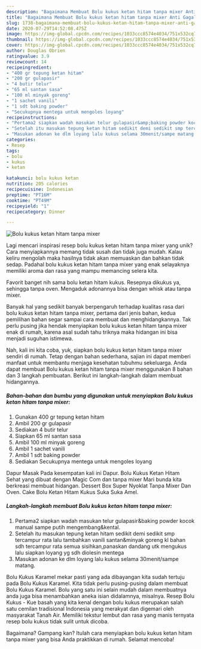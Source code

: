 ```yaml
---
description: "Bagaimana Membuat Bolu kukus ketan hitam tanpa mixer Anti Gagal"
title: "Bagaimana Membuat Bolu kukus ketan hitam tanpa mixer Anti Gagal"
slug: 1738-bagaimana-membuat-bolu-kukus-ketan-hitam-tanpa-mixer-anti-gagal
date: 2020-07-29T14:52:08.475Z
image: https://img-global.cpcdn.com/recipes/1033ccc8574e4034/751x532cq70/bolu-kukus-ketan-hitam-tanpa-mixer-foto-resep-utama.jpg
thumbnail: https://img-global.cpcdn.com/recipes/1033ccc8574e4034/751x532cq70/bolu-kukus-ketan-hitam-tanpa-mixer-foto-resep-utama.jpg
cover: https://img-global.cpcdn.com/recipes/1033ccc8574e4034/751x532cq70/bolu-kukus-ketan-hitam-tanpa-mixer-foto-resep-utama.jpg
author: Douglas Obrien
ratingvalue: 3.9
reviewcount: 14
recipeingredient:
- "400 gr tepung ketan hitam"
- "200 gr gulapasir"
- "4 butir telur"
- "65 ml santan sasa"
- "100 ml minyak goreng"
- "1 sachet vanili"
- "1 sdt baking powder"
- "Secukupnya mentega untuk mengoles loyang"
recipeinstructions:
- "Pertama2 siapkan wadah masukan telur gulapasir&amp;baking powder kocok manual sampe putih mengembang&amp;kental."
- "Setelah itu masukan tepung ketan hitam sedikit demi sedikit smp tercampur rata lalu tambahkan vanili santan&amp;minyak goreng kl bahan sdh tercampur rata semua sisihkan,panaskan dandang utk mengukus lalu siapkan loyang yg sdh diolesin mentega"
- "Masukan adonan ke dlm loyang lalu kukus selama 30menit/sampe matang."
categories:
- Resep
tags:
- bolu
- kukus
- ketan

katakunci: bolu kukus ketan 
nutrition: 205 calories
recipecuisine: Indonesian
preptime: "PT16M"
cooktime: "PT49M"
recipeyield: "1"
recipecategory: Dinner

---
```



![Bolu kukus ketan hitam tanpa mixer](https://img-global.cpcdn.com/recipes/1033ccc8574e4034/751x532cq70/bolu-kukus-ketan-hitam-tanpa-mixer-foto-resep-utama.jpg)

Lagi mencari inspirasi resep bolu kukus ketan hitam tanpa mixer yang unik? Cara menyiapkannya memang tidak susah dan tidak juga mudah. Kalau keliru mengolah maka hasilnya tidak akan memuaskan dan bahkan tidak sedap. Padahal bolu kukus ketan hitam tanpa mixer yang enak selayaknya memiliki aroma dan rasa yang mampu memancing selera kita.

Favorit banget nih sama bolu ketan hitam kukus. Resepnya dikukus ya, sehingga tanpa oven. Mengaduk adonannya bisa dengan whisk atau tanpa mixer.

Banyak hal yang sedikit banyak berpengaruh terhadap kualitas rasa dari bolu kukus ketan hitam tanpa mixer, pertama dari jenis bahan, kedua pemilihan bahan segar sampai cara membuat dan menghidangkannya. Tak perlu pusing jika hendak menyiapkan bolu kukus ketan hitam tanpa mixer enak di rumah, karena asal sudah tahu triknya maka hidangan ini bisa menjadi suguhan istimewa.


Nah, kali ini kita coba, yuk, siapkan bolu kukus ketan hitam tanpa mixer sendiri di rumah. Tetap dengan bahan sederhana, sajian ini dapat memberi manfaat untuk membantu menjaga kesehatan tubuhmu sekeluarga. Anda dapat membuat Bolu kukus ketan hitam tanpa mixer menggunakan 8 bahan dan 3 langkah pembuatan. Berikut ini langkah-langkah dalam membuat hidangannya.

<!--inarticleads1-->

##### Bahan-bahan dan bumbu yang digunakan untuk menyiapkan Bolu kukus ketan hitam tanpa mixer:

1. Gunakan 400 gr tepung ketan hitam
1. Ambil 200 gr gulapasir
1. Sediakan 4 butir telur
1. Siapkan 65 ml santan sasa
1. Ambil 100 ml minyak goreng
1. Ambil 1 sachet vanili
1. Ambil 1 sdt baking powder
1. Sediakan Secukupnya mentega untuk mengoles loyang


Dapur Masak Pada kesempatan kali ini Dapur. Bolu Kukus Ketan Hitam Sehat yang dibuat dengan Magic Com dan tanpa mixer Mari bunda kita berkreasi membuat hidangan. Dessert Box Super Nyoklat Tanpa Mixer Dan Oven. Cake Bolu Ketan Hitam Kukus Suka Suka Amel. 

<!--inarticleads2-->

##### Langkah-langkah membuat Bolu kukus ketan hitam tanpa mixer:

1. Pertama2 siapkan wadah masukan telur gulapasir&amp;baking powder kocok manual sampe putih mengembang&amp;kental.
1. Setelah itu masukan tepung ketan hitam sedikit demi sedikit smp tercampur rata lalu tambahkan vanili santan&amp;minyak goreng kl bahan sdh tercampur rata semua sisihkan,panaskan dandang utk mengukus lalu siapkan loyang yg sdh diolesin mentega
1. Masukan adonan ke dlm loyang lalu kukus selama 30menit/sampe matang.


Bolu Kukus Karamel mekar pasti yang ada dibayangan kita sudah tertuju pada Bolu Kukus Karamel. Kita tidak perlu pusing-pusing dalam membuat Bolu Kukus Karamel. Bolu yang satu ini selain mudah dalam membuatnya anda juga bisa menambahkan aneka isian didalamnya, misalnya. Resep Bolu Kukus - Kue basah yang kita kenal dengan bolu kukus merupakan salah satu cemilan tradisional Indonesia yang merakyat dan digemari oleh masyarakat Tanah Air. Memiliki tekstur lembut dan rasa yang manis ternyata resep bolu kukus tidak sulit untuk dicoba. 

Bagaimana? Gampang kan? Itulah cara menyiapkan bolu kukus ketan hitam tanpa mixer yang bisa Anda praktikkan di rumah. Selamat mencoba!
